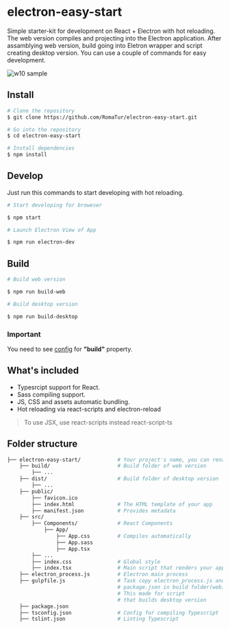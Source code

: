 # electron-easy-start

Simple starter-kit for development on React + Electron with hot reloading. The web version compiles and projecting into the Electron application. After assamblying web version, build going into Eletron wrapper and script creating desktop version. You can use a couple of commands for easy development.

![w10 sample](https://user-images.githubusercontent.com/11739632/37350993-59ad48d4-26da-11e8-9ac5-d3539cf1e2f9.PNG)

## Install

``` bash
# Clone the repository
$ git clone https://github.com/RomaTur/electron-easy-start.git

# Go into the repository
$ cd electron-easy-start

# Install dependencies
$ npm install
```

## Develop

Just run this commands to start developing with hot reloading.

``` bash
# Start developing for broweser

$ npm start

# Launch Electron View of App

$ npm run electron-dev
```

## Build

```bash
# Build web version

$ npm run build-web
```

```bash
# Build desktop version

$ npm run build-desktop
```

### Important

You need to see [config](https://www.electron.build/configuration/configuration) for **"build"** property.

## What's included

- Typesrcipt support for React.
- Sass compiling support.
- JS, CSS and assets automatic bundling.
- Hot reloading via react-scripts and electron-reload

> To use JSX, use react-scripts instead react-script-ts

## Folder structure

``` bash
├── electron-easy-start/            # Your project's name, you can rename it
    ├── build/                      # Build folder of web version
        ├── ...
    ├── dist/                       # Build folder of desktop version
        ├── ...
    ├── public/
        ├── favicon.ico
        ├── index.html              # The HTML template of your app
        ├── manifest.json           # Provides metadata
    ├── src/
        ├── Components/             # React Components
            ├── App/
                ├── App.css         # Compiles automatically
                ├── App.sass
                ├── App.tsx
        ├── ...
        ├── index.css               # Global style
        ├── index.tsx               # Main script that renders your app
    ├── electron_process.js         # Electron main process
    ├── gulpfile.js                 # Task copy electron_process.js and
                                    # package.json in build folder(web)
                                    # This made for script
                                    # that builds desktop version
    ├── package.json
    ├── tsconfig.json               # Config for compiling Typescript
    ├── tslint.json                 # Linting Typescript
```
